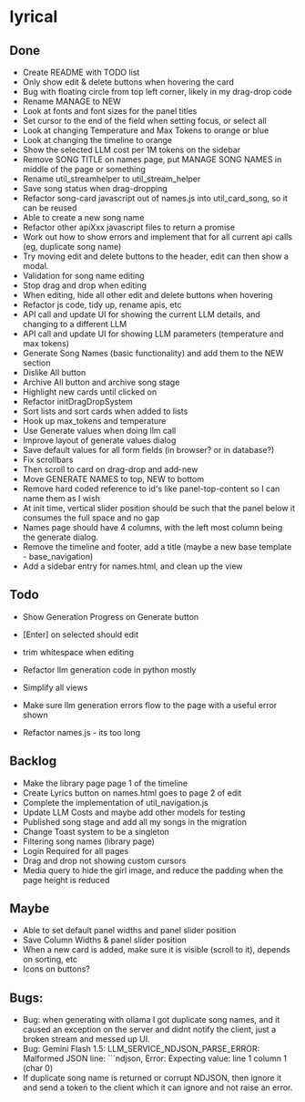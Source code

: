 # lyrical

## Done
 - Create README with TODO list
 - Only show edit & delete buttons when hovering the card
 - Bug with floating circle from top left corner, likely in my drag-drop code
 - Rename MANAGE to NEW
 - Look at fonts and font sizes for the panel titles
 - Set cursor to the end of the field when setting focus, or select all
 - Look at changing Temperature and Max Tokens to orange or blue
 - Look at changing the timeline to orange
 - Show the selected LLM cost per 1M tokens on the sidebar
 - Remove SONG TITLE on names page, put MANAGE SONG NAMES in middle of the page or something
 - Rename util_streamhelper to util_stream_helper
 - Save song status when drag-dropping
 - Refactor song-card javascript out of names.js into util_card_song, so it can be reused
 - Able to create a new song name
 - Refactor other apiXxx javascript files to return a promise
 - Work out how to show errors and implement that for all current api calls (eg, duplicate song name)
 - Try moving edit and delete buttons to the header, edit can then show a modal.
 - Validation for song name editing
 - Stop drag and drop when editing
 - When editing, hide all other edit and delete buttons when hovering
 - Refactor js code, tidy up, rename apis, etc
 - API call and update UI for showing the current LLM details, and changing to a different LLM
 - API call and update UI for showing LLM parameters (temperature and max tokens)
 - Generate Song Names (basic functionality) and add them to the NEW section
 - Dislike All button
 - Archive All button and archive song stage
 - Highlight new cards until clicked on
 - Refactor initDragDropSystem
 - Sort lists and sort cards when added to lists
 - Hook up max_tokens and temperature
 - Use Generate values when doing llm call
 - Improve layout of generate values dialog
 - Save default values for all form fields (in browser? or in database?)
 - Fix scrollbars
 - Then scroll to card on drag-drop and add-new
 - Move GENERATE NAMES to top, NEW to bottom
 - Remove hard coded reference to id's like panel-top-content so I can name them as I wish
 - At init time, vertical slider position should be such that the panel below it consumes the full space and no gap
 - Names page should have 4 columns, with the left most column being the generate dialog.
 - Remove the timeline and footer, add a title (maybe a new base template - base_navigation)
 - Add a sidebar entry for names.html, and clean up the view


## Todo
 - Show Generation Progress on Generate button

 - [Enter] on selected should edit
 - trim whitespace when editing

 - Refactor llm generation code in python mostly
 - Simplify all views
 - Make sure llm generation errors flow to the page with a useful error shown
 - Refactor names.js - its too long

## Backlog
 - Make the library page page 1 of the timeline
 - Create Lyrics button on names.html goes to page 2 of edit
 - Complete the implementation of util_navigation.js
 - Update LLM Costs and maybe add other models for testing
 - Published song stage and add all my songs in the migration 
 - Change Toast system to be a singleton
 - Filtering song names (library page)
 - Login Required for all pages
 - Drag and drop not showing custom cursors
 - Media query to hide the girl image, and reduce the padding when the page height is reduced


## Maybe
 - Able to set default panel widths and panel slider position
 - Save Column Widths & panel slider position
 - When a new card is added, make sure it is visible (scroll to it), depends on sorting, etc
 - Icons on buttons?



## Bugs:
 - Bug: when generating with ollama I got duplicate song names, and it caused an exception on the server and didnt notify the client, just a broken stream and messed up UI.
 - Bug: Gemini Flash 1.5: LLM_SERVICE_NDJSON_PARSE_ERROR: Malformed JSON line: ```ndjson, Error: Expecting value: line 1 column 1 (char 0)
 - If duplicate song name is returned or corrupt NDJSON, then ignore it and send a token to the client which it can ignore and not raise an error.
